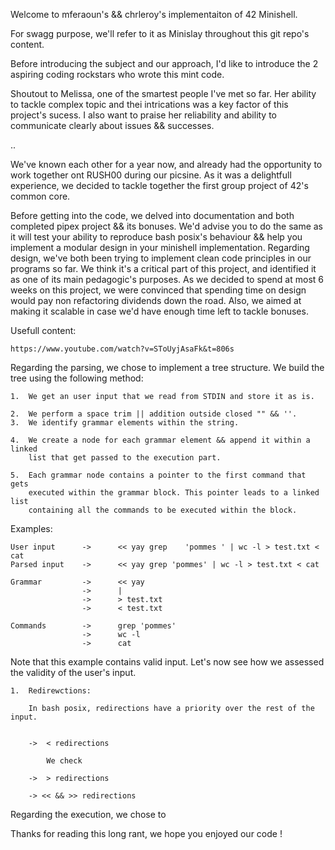 Welcome to mferaoun's && chrleroy's implementaiton of 42 Minishell.

For swagg purpose, we'll refer to it as Minislay throughout this git repo's
content.

Before introducing the subject and our approach, I'd like to introduce the 2
aspiring coding rockstars who wrote this mint code.

Shoutout to Melissa, one of the smartest people I've met so far. Her ability to
tackle complex topic and thei intrications was a key factor of this project's 
sucess. 
I also want to praise her reliability and ability to communicate clearly about 
issues && successes.

..

We've known each other for a year now, and already had the opportunity to work
together ont RUSH00 during our picsine. As it was a delightfull experience, we
decided to tackle together the first group project of 42's common core.

Before getting into the code, we delved into documentation and both completed
pipex project && its bonuses. We'd advise you to do the same as it will test
your ability to reproduce bash posix's behaviour && help you implement a modular
design in your minishell implementation.
Regarding design, we've both been trying to implement clean code principles in 
our programs so far. We think it's a critical part of this project, and 
identified it as one of its main pedagogic's purposes. As we decided to spend at
most 6 weeks on this project, we were convinced that spending time on design
would pay non refactoring dividends down the road.
Also, we aimed at making it scalable in case we'd have enough time left to 
tackle bonuses.

Usefull content:

	https://www.youtube.com/watch?v=SToUyjAsaFk&t=806s


Regarding the parsing, we chose to implement a tree structure. We build the tree
using the following method:

	1.	We get an user input that we read from STDIN and store it as is.

	2.	We perform a space trim || addition outside closed "" && ''.
	3.	We identify grammar elements within the string.

	4.	We create a node for each grammar element && append it within a linked
		list that get passed to the execution part.

	5.	Each grammar node contains a pointer to the first command that gets
		executed within the grammar block. This pointer leads to a linked list
		containing all the commands to be executed within the block.

Examples:

	User input		-> 		<< yay grep    'pommes ' | wc -l > test.txt < cat 
	Parsed input	-> 		<< yay grep 'pommes' | wc -l > test.txt < cat

	Grammar			->		<< yay	
					->		|
					->		> test.txt
					->		< test.txt
	
	Commands		->		grep 'pommes'
					->		wc -l
					->		cat

Note that this example contains valid input. Let's now see how we assessed the
validity of the user's input.

	1.	Redirewctions:

		In bash posix, redirections have a priority over the rest of the input.


		->	< redirections

			We check 

		->	> redirections

		-> << && >> redirections

Regarding the execution, we chose to

Thanks for reading this long rant, we hope you enjoyed our code !
